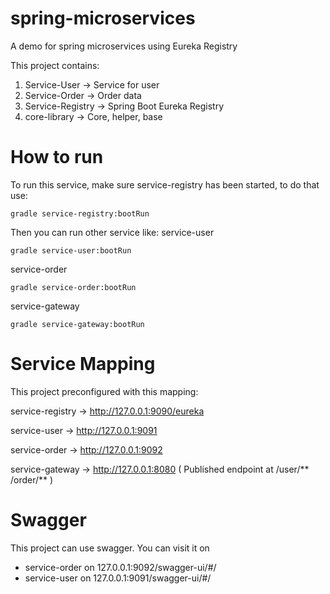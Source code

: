 
# spring-microservices
A demo for spring microservices using Eureka Registry

This project contains:
1. Service-User -> Service for user
2. Service-Order -> Order data
3. Service-Registry -> Spring Boot Eureka Registry
4. core-library -> Core, helper, base


# How to run
To run this service, make sure service-registry has been started, to do that use:

    gradle service-registry:bootRun
 
Then you can run other service like:
service-user

    gradle service-user:bootRun

service-order

    gradle service-order:bootRun

service-gateway

    gradle service-gateway:bootRun


# Service Mapping
This project preconfigured with this mapping:

service-registry -> http://127.0.0.1:9090/eureka

service-user ->  http://127.0.0.1:9091

service-order ->  http://127.0.0.1:9092

service-gateway ->  http://127.0.0.1:8080 ( Published endpoint at /user/** /order/** )

# Swagger

This project can use swagger. You can visit it on

- service-order on 127.0.0.1:9092/swagger-ui/#/
- service-user on 127.0.0.1:9091/swagger-ui/#/